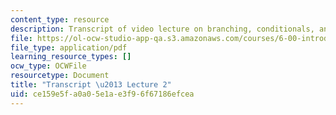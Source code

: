 ```yaml
---
content_type: resource
description: Transcript of video lecture on branching, conditionals, and iteration.
file: https://ol-ocw-studio-app-qa.s3.amazonaws.com/courses/6-00-introduction-to-computer-science-and-programming-fall-2008/ce159e5fa0a05e1ae3f96f67186efcea_6-00F08-L02.pdf
file_type: application/pdf
learning_resource_types: []
ocw_type: OCWFile
resourcetype: Document
title: "Transcript \u2013 Lecture 2"
uid: ce159e5f-a0a0-5e1a-e3f9-6f67186efcea
---
```

